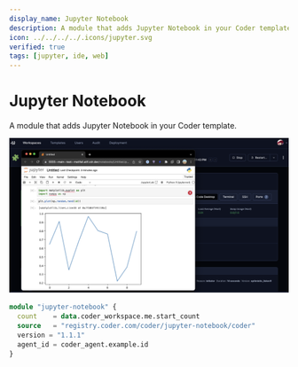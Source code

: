 ```yaml
---
display_name: Jupyter Notebook
description: A module that adds Jupyter Notebook in your Coder template.
icon: ../../../../.icons/jupyter.svg
verified: true
tags: [jupyter, ide, web]
---
```


# Jupyter Notebook

A module that adds Jupyter Notebook in your Coder template.

![Jupyter Notebook](../../.images/jupyter-notebook.png)

```tf
module "jupyter-notebook" {
  count    = data.coder_workspace.me.start_count
  source   = "registry.coder.com/coder/jupyter-notebook/coder"
  version = "1.1.1"
  agent_id = coder_agent.example.id
}
```
